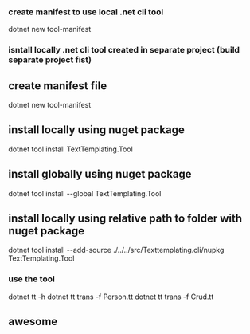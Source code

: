 ### create manifest to use local .net cli tool
dotnet new tool-manifest
### isntall locally .net cli tool created in separate project (build separate project fist)
## create manifest file
dotnet new tool-manifest
## install locally using nuget package
dotnet tool install TextTemplating.Tool
## install globally using nuget package
dotnet tool install --global TextTemplating.Tool
## install locally using relative path to folder with nuget package
dotnet tool install --add-source ./../../src/Texttemplating.cli/nupkg TextTemplating.Tool

### use the tool
dotnet tt -h
dotnet tt trans -f Person.tt
dotnet tt trans -f Crud.tt  
## awesome